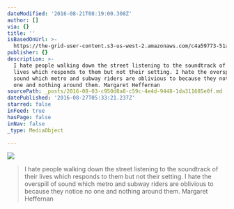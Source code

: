 ```yaml
---
dateModified: '2016-08-21T08:19:00.308Z'
author: []
via: {}
title: ''
isBasedOnUrl: >-
  https://the-grid-user-content.s3-us-west-2.amazonaws.com/c4a59773-51a1-4836-8029-26e51cf1e4bd.jpg
publisher: {}
description: >-
  I hate people walking down the street listening to the soundtrack of their
  lives which responds to them but not their setting. I hate the overspill of
  sound which metro and subway riders are oblivious to because they notice no
  one and nothing around them. Margaret Heffernan
sourcePath: _posts/2016-08-03-c950d8a8-c59c-4e4d-9448-1da311685e0f.md
datePublished: '2016-08-27T05:33:21.237Z'
starred: false
inFeed: true
hasPage: false
inNav: false
_type: MediaObject

---
```

![](https://the-grid-user-content.s3-us-west-2.amazonaws.com/c4a59773-51a1-4836-8029-26e51cf1e4bd.jpg)

> I hate people walking down the street listening to the soundtrack of their lives which responds to them but not their setting. I hate the overspill of sound which metro and subway riders are oblivious to because they notice no one and nothing around them. Margaret Heffernan